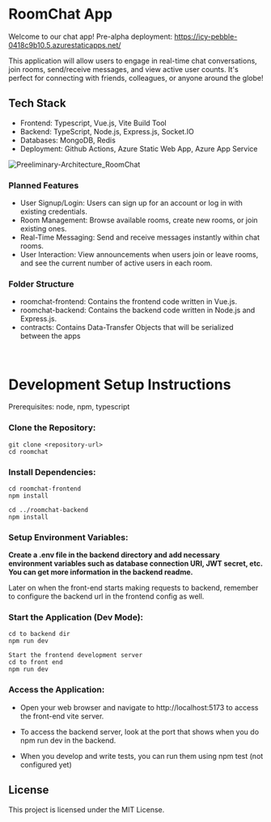 # RoomChat App
Welcome to our chat app! Pre-alpha deployment: https://icy-pebble-0418c9b10.5.azurestaticapps.net/

This application will allow users to engage in real-time chat conversations, join rooms, send/receive messages, and view active user counts. It's perfect for connecting with friends, colleagues, or anyone around the globe!


## Tech Stack
- Frontend: Typescript, Vue.js, Vite Build Tool
- Backend: TypeScript, Node.js, Express.js, Socket.IO
- Databases: MongoDB, Redis
- Deployment: Github Actions, Azure Static Web App, Azure App Service

![Preeliminary-Architecture_RoomChat](https://github.com/CODE-MNA/RoomChat/assets/97069432/5d3ff792-d433-475e-a75c-21d057853ed9)


### Planned Features
- User Signup/Login: Users can sign up for an account or log in with existing credentials.
- Room Management: Browse available rooms, create new rooms, or join existing ones.
- Real-Time Messaging: Send and receive messages instantly within chat rooms.
- User Interaction: View announcements when users join or leave rooms, and see the current number of active users in each room.

### Folder Structure
- roomchat-frontend: Contains the frontend code written in Vue.js.
- roomchat-backend: Contains the backend code written in Node.js and Express.js.
- contracts: Contains Data-Transfer Objects that will be serialized between the apps
<br/>



# Development Setup Instructions

Prerequisites: node, npm, typescript

### Clone the Repository:

```
git clone <repository-url>
cd roomchat
```
### Install Dependencies:
```
cd roomchat-frontend
npm install
```
```
cd ../roomchat-backend
npm install
```
### Setup Environment Variables:

<b>Create a .env file in the backend directory and add necessary environment variables such as database connection URI, JWT secret, etc. You can get more information in the backend readme.</b>

Later on when the front-end starts making requests to backend, remember
to configure the backend url in the frontend config as well.

### Start the Application (Dev Mode):

```
cd to backend dir
npm run dev
```

```
Start the frontend development server
cd to front end
npm run dev
```

### Access the Application:

- Open your web browser and navigate to http://localhost:5173 to access the front-end vite server. 
- To access the backend server, look at the port that shows when you do npm run dev in the backend. 

- When you develop and write tests, you can run them using npm test (not configured yet)


## License
This project is licensed under the MIT License.

